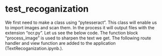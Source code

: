 # test_recoganization
We first need to make a class using “pytesseract”. This class will enable us to import images and scan them. In the process it will output files with the extension “ocr.py”. Let us see the below code. The function block “process_image” is used to sharpen the text we get.  The following route handler and view function are added to the application (TextRecoganization.ipynb.).
